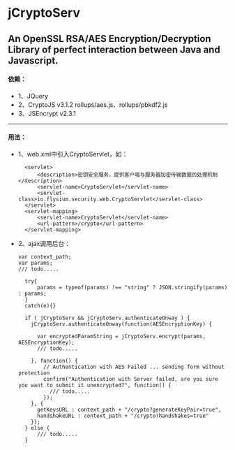 # jCryptoServ
An OpenSSL RSA/AES Encryption/Decryption Library of perfect interaction between Java and Javascript.
-------------------------- 
#### 依赖：
* 1、JQuery
* 2、CryptoJS v3.1.2  rollups/aes.js、rollups/pbkdf2.js
* 3、JSEncrypt v2.3.1
-------------------------- 
#### 用法：
* 1、web.xml中引入CryptoServlet，如：

    	<servlet>
    		<description>密钥安全服务，提供客户端与服务器加密传输数据的处理机制</description>
    		<servlet-name>CryptoServlet</servlet-name>
    		<servlet-class>io.flysium.security.web.CryptoServlet</servlet-class>
    	</servlet>
    	<servlet-mapping>
    		<servlet-name>CryptoServlet</servlet-name>
    		<url-pattern>/crypto</url-pattern>
    	</servlet-mapping>


* 2、ajax调用后台：
    
      var context_path;
      var params;
      /// todo.....
    
    	try{
    		params = typeof(params) !== "string" ? JSON.stringify(params) : params;
    	}
    	catch(e){}
    	
    	if ( jCryptoServ && jCryptoServ.authenticateOnway ) {
          jCryptoServ.authenticateOnway(function(AESEncryptionKey) {
            
            var encryptedParamString = jCryptoServ.encrypt(params, AESEncryptionKey);
            /// todo.....
    			
          }, function() {
              // Authentication with AES Failed ... sending form without protection
              confirm("Authentication with Server failed, are you sure you want to submit it unencrypted?", function() {
                /// todo.....
              });
          }, {
            getKeysURL : context_path + "/crypto?generateKeyPair=true",
            handshakeURL : context_path + "/crypto?handshakes=true"
          });
    	} else {
    		/// todo.....
    	}
    